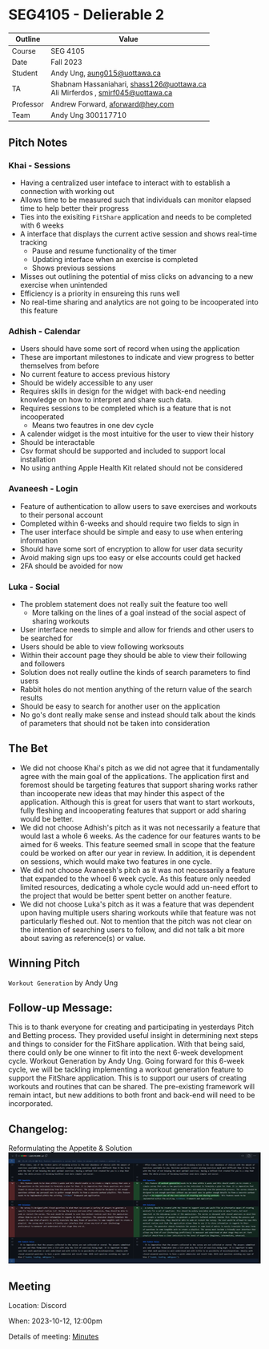# SEG4105 - Delierable 2

| Outline | Value |
| --- | --- |
| Course | SEG 4105 |
| Date | Fall 2023 |
| Student | Andy Ung, aung015@uottawa.ca |
| TA | Shabnam Hassaniahari, shass126@uottawa.ca <br> Ali Mirferdos , smirf045@uottawa.ca| 
| Professor | Andrew Forward, aforward@hey.com |  
| Team | Andy Ung 300117710 <br>|

## Pitch Notes

### Khai - Sessions
- Having a centralized user inteface to interact with to establish a connection with working out
- Allows time to be measured such that individuals can monitor elapsed time to help better their progress 
- Ties into the exisiting `FitShare` application and needs to be completed with 6 weeks
- A interface that displays the current active session and shows real-time tracking
    - Pause and resume functionality of the timer
    - Updating interface when an exercise is completed
    - Shows previous sessions 
- Misses out outlining the potential of miss clicks on advancing to a new exercise when unintended
- Efficiency is a priority in ensureing this runs well
- No real-time sharing and analytics are not going to be incooperated into this feature

### Adhish - Calendar
- Users should have some sort of record when using the application
- These are important milestones to indicate and view progress to better themselves from before
- No current feature to access previous history
- Should be widely accessible to any user
- Requires skills in design for the widget with back-end needing knowledge on how to interpret and share such data. 
- Requires sessions to be completed which is a feature that is not incooperated
    - Means two feautres in one dev cycle
- A calender widget is the most intuitive for the user to view their history
- Should be interactable 
- Csv format should be supported and included to support local installation
- No using anthing 
Apple Health Kit related should not be considered  

### Avaneesh - Login
- Feature of authentication to allow users to save exercises and workouts to their personal account
- Completed within 6-weeks and should require two fields to sign in 
- The user interface should be simple and easy to use when entering information
- Should have some sort of encryption to allow for user data security
- Avoid making sign ups too easy or else accounts could get hacked 
- 2FA should be avoided for now

### Luka - Social
- The problem statement does not really suit the feature too well
    - More talking on the lines of a goal instead of the social aspect of sharing workouts
- User interface needs to simple and allow for friends and other users to be searched for
- Users should be able to view following worksouts
- Within their account page they should be able to view their following and followers
- Solution does not really outline the kinds of search parameters to find users
- Rabbit holes do not mention anything of the return value of the search results
- Should be easy to search for another user on the application
- No go's dont really make sense and instead should talk about the kinds of parameters that should not be taken into consideration  

## The Bet
- We did not choose Khai's pitch as we did not agree that it fundamentally agree with the main goal of the applications. The application first and foremost should be targeting features that support sharing works rather than incooperate new ideas that may hinder this aspect of the application. Although this is great for users that want to start workouts, fully fleshing and incooperating features that support or add sharing would be better.
- We did not choose Adhish's pitch as it was not necessarily a feature that would last a whole 6 weeks. As the cadence for our features wants to be aimed for 6 weeks. This feature seemed small in scope that the feature could be worked on after our year in review. In addition, it is dependent on sessions, which would make two features in one cycle.
- We did not choose Avaneesh's pitch as it was not necessarily a feature that expanded to the whoel 6 week cycle. As this feature only needed limited resources, dedicating a whole cycle would add un-need effort to the project that would be better spent better on another feature.  
- We did not choose Luka's pitch as it was a feature that was dependent upon having multiple users sharing workouts while that feature was not particularly fleshed out. Not to mention that the pitch was not clear on the intention of searching users to follow, and did not talk a bit more about saving as reference(s) or value.

## Winning Pitch 
`Workout Generation` by Andy Ung

## Follow-up Message: 
This is to thank everyone for creating and participating in yesterdays Pitch and Betting process. They provided useful insight in determining next steps and things to consider for the FitShare application. With that being said, there could only be one winner to fit into the next 6-week development cycle. Workout Generation by Andy Ung. Going forward for this 6-week cycle, we will be tackling implementing a workout generation feature to support the FitShare application. This is to support our users of creating workouts and routines that can be shared. The pre-existing framework will remain intact, but new additions to both front and back-end will need to be incorporated.

## Changelog: 
Reformulating the Appetite & Solution
![Alt text](image.png)

## Meeting
Location: Discord

When: 2023-10-12, 12:00pm

Details of meeting: [Minutes](https://github.com/LukaDavid04/FitShare/blob/main/Minutes.md#meeting-date-2023-10-12)